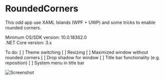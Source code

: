 # RoundedCorners
This odd app use XAML Islands (WPF + UWP) and some tricks to enable rounded corners. 

Minimum OS/SDK version: 10.0.18362.0  
.NET Core version: 3.x

To do:
[ ] Theme switching
[ ] Resizing
[ ] Maximized window without rounded corners
[ ] Drop shadow for window
[ ] Title bar functionality (e.g. reposition)
[ ] System menu in title bar

![Screenshot](https://pbs.twimg.com/media/ETA7cYKXkAIpqxt?format=png&name=small)